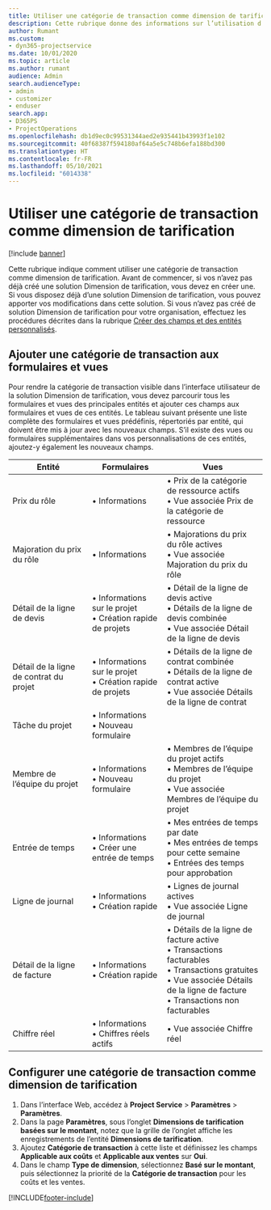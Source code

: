 ```yaml
---
title: Utiliser une catégorie de transaction comme dimension de tarification
description: Cette rubrique donne des informations sur l’utilisation d’une catégorie de transaction comme dimension de tarification.
author: Rumant
ms.custom:
- dyn365-projectservice
ms.date: 10/01/2020
ms.topic: article
ms.author: rumant
audience: Admin
search.audienceType:
- admin
- customizer
- enduser
search.app:
- D365PS
- ProjectOperations
ms.openlocfilehash: db1d9ec0c99531344aed2e935441b43993f1e102
ms.sourcegitcommit: 40f68387f594180af64a5e5c748b6efa188bd300
ms.translationtype: HT
ms.contentlocale: fr-FR
ms.lasthandoff: 05/10/2021
ms.locfileid: "6014338"
---
```

# <a name="use-transaction-category-as-a-pricing-dimension"></a>Utiliser une catégorie de transaction comme dimension de tarification

[!include [banner](../includes/psa-now-project-operations.md)]

Cette rubrique indique comment utiliser une catégorie de transaction comme dimension de tarification. Avant de commencer, si vos n’avez pas déjà créé une solution Dimension de tarification, vous devez en créer une. Si vous disposez déjà d’une solution Dimension de tarification, vous pouvez apporter vos modifications dans cette solution. Si vous n’avez pas créé de solution Dimension de tarification pour votre organisation, effectuez les procédures décrites dans la rubrique [Créer des champs et des entités personnalisés](create-custom-fields-entities.md).

## <a name="add-transaction-category-to-forms-and-views"></a>Ajouter une catégorie de transaction aux formulaires et vues
Pour rendre la catégorie de transaction visible dans l’interface utilisateur de la solution Dimension de tarification, vous devez parcourir tous les formulaires et vues des principales entités et ajouter ces champs aux formulaires et vues de ces entités.
Le tableau suivant présente une liste complète des formulaires et vues prédéfinis, répertoriés par entité, qui doivent être mis à jour avec les nouveaux champs. S’il existe des vues ou formulaires supplémentaires dans vos personnalisations de ces entités, ajoutez-y également les nouveaux champs.

|  Entité        | Formulaires     |Vues        |
| ------------------------------|---------------------------------|----------------------------------|
|  Prix du rôle|• Informations |• Prix de la catégorie de ressource actifs<br> • Vue associée Prix de la catégorie de ressource|
|  Majoration du prix du rôle|• Informations|• Majorations du prix du rôle actives<br>• Vue associée Majoration du prix du rôle|
|  Détail de la ligne de devis|• Informations sur le projet<br>• Création rapide de projets|• Détail de la ligne de devis active<br>• Détails de la ligne de devis combinée<br>• Vue associée Détail de la ligne de devis|
|  Détail de la ligne de contrat du projet|• Informations sur le projet<br>• Création rapide de projets|• Détails de la ligne de contrat combinée<br>• Détails de la ligne de contrat active<br>• Vue associée Détails de la ligne de contrat|
|  Tâche du projet|• Informations<br>• Nouveau formulaire||
|  Membre de l’équipe du projet|• Informations<br>• Nouveau formulaire|• Membres de l’équipe du projet actifs<br>• Membres de l’équipe du projet<br>• Vue associée Membres de l’équipe du projet|
|  Entrée de temps|• Informations<br>• Créer une entrée de temps|• Mes entrées de temps par date<br>• Mes entrées de temps pour cette semaine<br>• Entrées des temps pour approbation|
|  Ligne de journal|• Informations<br>• Création rapide|• Lignes de journal actives<br>• Vue associée Ligne de journal|
|  Détail de la ligne de facture|• Informations<br>• Création rapide|• Détails de la ligne de facture active<br>• Transactions facturables<br>• Transactions gratuites<br>• Vue associée Détails de la ligne de facture<br>• Transactions non facturables|
|  Chiffre réel|• Informations<br>• Chiffres réels actifs|• Vue associée Chiffre réel|

## <a name="set-up-transaction-category-as-a-pricing-dimension"></a>Configurer une catégorie de transaction comme dimension de tarification

1. Dans l’interface Web, accédez à **Project Service** > **Paramètres** > **Paramètres**. 
2. Dans la page **Paramètres**, sous l’onglet **Dimensions de tarification basées sur le montant**, notez que la grille de l’onglet affiche les enregistrements de l’entité **Dimensions de tarification**.
3. Ajoutez **Catégorie de transaction** à cette liste et définissez les champs **Applicable aux coûts** et **Applicable aux ventes** sur **Oui**.
4. Dans le champ **Type de dimension**, sélectionnez **Basé sur le montant**, puis sélectionnez la priorité de la **Catégorie de transaction** pour les coûts et les ventes.


[!INCLUDE[footer-include](../includes/footer-banner.md)]